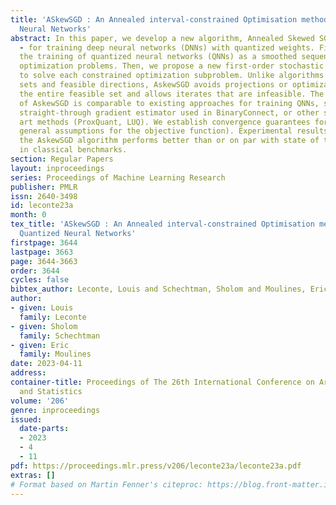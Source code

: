 ```yaml
---
title: 'ASkewSGD : An Annealed interval-constrained Optimisation method to train Quantized
  Neural Networks'
abstract: In this paper, we develop a new algorithm, Annealed Skewed SGD - AskewSGD
  - for training deep neural networks (DNNs) with quantized weights. First, we formulate
  the training of quantized neural networks (QNNs) as a smoothed sequence of interval-constrained
  optimization problems. Then, we propose a new first-order stochastic method, AskewSGD,
  to solve each constrained optimization subproblem. Unlike algorithms with active
  sets and feasible directions, AskewSGD avoids projections or optimization under
  the entire feasible set and allows iterates that are infeasible. The numerical complexity
  of AskewSGD is comparable to existing approaches for training QNNs, such as the
  straight-through gradient estimator used in BinaryConnect, or other state of the
  art methods (ProxQuant, LUQ). We establish convergence guarantees for AskewSGD (under
  general assumptions for the objective function). Experimental results show that
  the AskewSGD algorithm performs better than or on par with state of the art methods
  in classical benchmarks.
section: Regular Papers
layout: inproceedings
series: Proceedings of Machine Learning Research
publisher: PMLR
issn: 2640-3498
id: leconte23a
month: 0
tex_title: 'ASkewSGD : An Annealed interval-constrained Optimisation method to train
  Quantized Neural Networks'
firstpage: 3644
lastpage: 3663
page: 3644-3663
order: 3644
cycles: false
bibtex_author: Leconte, Louis and Schechtman, Sholom and Moulines, Eric
author:
- given: Louis
  family: Leconte
- given: Sholom
  family: Schechtman
- given: Eric
  family: Moulines
date: 2023-04-11
address:
container-title: Proceedings of The 26th International Conference on Artificial Intelligence
  and Statistics
volume: '206'
genre: inproceedings
issued:
  date-parts:
  - 2023
  - 4
  - 11
pdf: https://proceedings.mlr.press/v206/leconte23a/leconte23a.pdf
extras: []
# Format based on Martin Fenner's citeproc: https://blog.front-matter.io/posts/citeproc-yaml-for-bibliographies/
---
```

